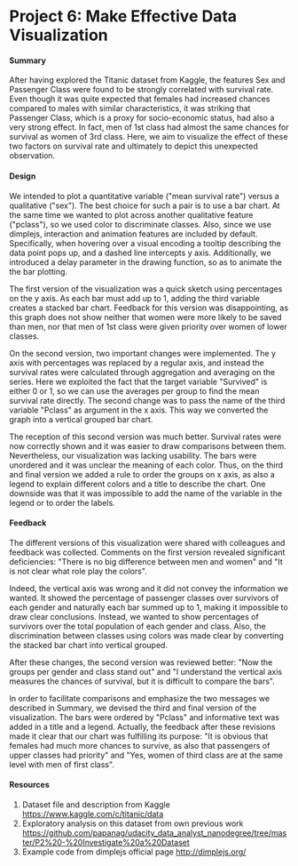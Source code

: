 # Project 6: Make Effective Data Visualization

#### Summary
After having explored the Titanic dataset from Kaggle, the features Sex and Passenger Class were found to be strongly correlated with survival rate. Even though it was quite expected that females had increased chances compared to males with similar characteristics, it was striking that Passenger Class, which is a proxy for socio-economic status, had also a very strong effect. In fact, men of 1st class had almost the same chances for survival as women of 3rd class. Here, we aim to visualize the effect of these two factors on survival rate and ultimately to depict this unexpected observation.


#### Design
We intended to plot a quantitative variable ("mean survival rate") versus a qualitative ("sex"). The best choice for such a pair is to use a bar chart. At the same time we wanted to plot across another qualitative feature ("pclass"), so we used color to discriminate classes. Also, since we use dimplejs, interaction and animation features are included by default. Specifically, when hovering over a visual encoding a tooltip describing the data point pops up, and a dashed line intercepts y axis. Additionally, we introduced a delay parameter in the drawing function, so as to animate the the bar plotting.

The first version of the visualization was a quick sketch using percentages on the y axis. As each bar must add up to 1, adding the third variable creates a stacked bar chart. Feedback for this version was disappointing, as this graph does not show neither that women were more likely to be saved than men, nor that men of 1st class were given priority over women of lower classes.

On the second version, two important changes were implemented. The y axis with percentages was replaced by a regular axis, and instead the survival rates were calculated through aggregation and averaging on the series. Here we exploited the fact that the target variable "Survived" is either 0 or 1, so we can use the averages per group to find the mean survival rate directly. The second change was to pass the name of the third variable "Pclass" as argument in the x axis. This way we converted the graph into a vertical grouped bar chart.

The reception of this second version was much better. Survival rates were now correctly shown and it was easier to draw comparisons between them. Nevertheless, our visualization was lacking usability. The bars were unordered and it was unclear the meaning of each color. Thus, on the third and final version we added a rule to order the groups on x axis, as also a legend to explain different colors and a title to describe the chart. One downside was that it was impossible to add the name of the variable in the legend or to order the labels.


#### Feedback
The different versions of this visualization were shared with colleagues and feedback was collected. Comments on the first version revealed significant deficiencies: "There is no big difference between men and women" and "It is not clear what role play the colors".

Indeed, the vertical axis was wrong and it did not convey the information we wanted. It showed the percentage of passenger classes over survivors of each gender and naturally each bar summed up to 1, making it impossible to draw clear conclusions. Instead, we wanted to show percentages of survivors over the total population of each gender and class. Also, the discrimination between classes using colors was made clear by converting the stacked bar chart into vertical grouped.

After these changes, the second version was reviewed better: "Now the groups per gender and class stand out" and "I understand the vertical axis measures the chances of survival, but it is difficult to compare the bars".

In order to facilitate comparisons and emphasize the two messages we described in Summary, we devised the third and final version of the visualization. The bars were ordered by "Pclass" and informative text was added in a title and a legend. Actually, the feedback after these revisions made it clear that our chart was fulfilling its purpose: "It is obvious that females had much more chances to survive, as also that passengers of upper classes had priority" and "Yes, women of third class are at the same level with men of first class".


#### Resources
1. Dataset file and description from Kaggle  
https://www.kaggle.com/c/titanic/data
2. Exploratory analysis on this dataset from own previous work  
https://github.com/papanag/udacity_data_analyst_nanodegree/tree/master/P2%20-%20Investigate%20a%20Dataset
3. Example code from dimplejs official page
http://dimplejs.org/
